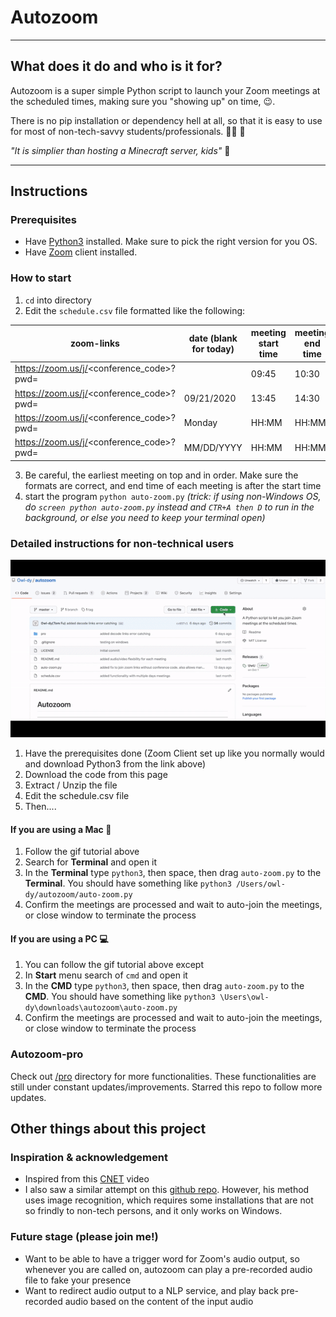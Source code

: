 # Autozoom
--------
## What does it do and who is it for?

Autozoom is a super simple Python script to launch your Zoom meetings at the scheduled times, making sure you "showing up" on time, :wink:. 

There is no pip installation or dependency hell at all, so that it is easy to use for most of non-tech-savvy students/professionals. :man_student: :briefcase:

*"It is simplier than hosting a Minecraft server, kids"* :boy:

------
## Instructions
### Prerequisites
- Have [Python3](https://www.python.org/downloads/) installed. Make sure to pick the right version for you OS.
- Have [Zoom](https://zoom.us/download) client installed.
### How to start
1. `cd` into directory 
2. Edit the `schedule.csv` file formatted like the following:

| zoom-links |	date (blank for today) | meeting start time | meeting end time |
|--------------------------------------------------|--------|-----|-----|
|https://zoom.us/j/<conference_code>?pwd=<pA11w0RD>|		|09:45|10:30|
|https://zoom.us/j/<conference_code>?pwd=<pA22w0RD>|09/21/2020|13:45|14:30|
|https://zoom.us/j/<conference_code>?pwd=<pA33w0RD>|Monday|HH:MM|HH:MM|
|https://zoom.us/j/<conference_code>?pwd=<pA33w0RD>|MM/DD/YYYY|HH:MM|HH:MM|
3. Be careful, the earliest meeting on top and in order. Make sure the formats are correct, and end time of each meeting is after the start time
4.  start the program `python auto-zoom.py` *(trick: if using non-Windows OS, do `screen python auto-zoom.py` instead and `CTR+A then D` to run in the background, or else you need to keep your terminal open)*

### Detailed instructions for non-technical users
![Tutorial](tutorial.gif "Tutorial")
1. Have the prerequisites done (Zoom Client set up like you normally would and download Python3 from the link above)
2. Download the code from this page
3. Extract / Unzip the file
4. Edit the schedule.csv file 
5. Then....
#### If you are using a Mac :apple:
1. Follow the gif tutorial above
2. Search for **Terminal** and open it
3. In the **Terminal** type `python3`, then space, then drag `auto-zoom.py` to the **Terminal**. You should have something like `python3 /Users/owl-dy/autozoom/auto-zoom.py`
4. Confirm the meetings are processed and wait to auto-join the meetings, or close window to terminate the process
#### If you are using a PC :computer:
1. You can follow the gif tutorial above except
2. In **Start** menu search of `cmd` and open it
3. In the **CMD** type `python3`, then space, then drag `auto-zoom.py` to the **CMD**. You should have something like `python3 \Users\owl-dy\downloads\autozoom\auto-zoom.py`
4. Confirm the meetings are processed and wait to auto-join the meetings, or close window to terminate the process


### Autozoom-pro
Check out [/pro](https://github.com/Owl-dy/autozoom/tree/master/pro) directory for more functionalities.
These functionalities are still under constant updates/improvements. Starred this repo to follow more updates.

## Other things about this project
### Inspiration & acknowledgement
- Inspired from this [CNET](https://www.youtube.com/watch?v=b-VCzLiyFxc) video
- I also saw a similar attempt on this [github repo](https://github.com/Kn0wn-Un/Auto-Zoom). However, his method uses image recognition, which requires some installations that are not so frindly to non-tech persons, and it only works on Windows. 
### Future stage (please join me!)
- Want to be able to have a trigger word for Zoom's audio output, so whenever you are called on, autozoom can play a pre-recorded audio file to fake your presence
- Want to redirect audio output to a NLP service, and play back pre-recorded audio based on the content of the input audio
